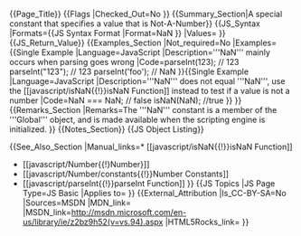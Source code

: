{{Page_Title}}
{{Flags
|Checked_Out=No
}}
{{Summary_Section|A special constant that specifies a value that is Not-A-Number}}
{{JS_Syntax
|Formats={{JS Syntax Format
|Format=NaN
}}
|Values=
}}
{{JS_Return_Value}}
{{Examples_Section
|Not_required=No
|Examples={{Single Example
|Language=JavaScript
|Description='''NaN''' mainly occurs when parsing goes wrong
|Code=parseInt(123); // 123
parseInt("123"); // 123
parseInt('foo'); // NaN
}}{{Single Example
|Language=JavaScript
|Description='''NaN''' does not equal '''NaN''', use the [[javascript/isNaN{{!}}isNaN Function]] instead to test if a value is not a number
|Code=NaN === NaN; // false
isNaN(NaN); //true
}}
}}
{{Remarks_Section
|Remarks=The '''NaN''' constant is a member of the '''Global''' object, and is made available when the scripting engine is initialized.
}}
{{Notes_Section}}
{{JS Object Listing}}

{{See_Also_Section
|Manual_links=* [[javascript/isNaN{{!}}isNaN Function]]
* [[javascript/Number{{!}Number}]]
* [[javascript/Number/constants{{!}}Number Constants]]
* [[javascript/parseInt{{!}}parseInt Function]]
}}
{{JS Topics
|JS Page Type=JS Basic
|Applies to=
}}
{{External_Attribution
|Is_CC-BY-SA=No
|Sources=MSDN
|MDN_link=
|MSDN_link=http://msdn.microsoft.com/en-us/library/ie/z2bz9h52(v=vs.94).aspx
|HTML5Rocks_link=
}}